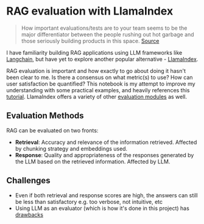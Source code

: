 # RAG evaluation with LlamaIndex

> How important evaluations/tests are to your team seems to be the major differentiator between the people rushing out hot garbage and those seriously building products in this space.
[Source](https://news.ycombinator.com/item?id=36789901&ref=blog.langchain.dev#:~:text=how%20important%20evaluations/tests%20are)

I have familiarity building RAG applications using LLM frameworks like [Langchain](https://python.langchain.com/docs/get_started/introduction), but have yet to explore another popular alternative - [LlamaIndex](https://docs.llamaindex.ai/en/stable/).   

RAG evaluation is important and how exactly to go about doing it hasn't been clear to me. Is there a consensus on what metric(s) to use? How can user satisfaction be quantified? This notebook is my attempt to improve my understanding with some practical examples, and heavily references this [tutorial](https://github.com/openai/openai-cookbook/blob/main/examples/evaluation/Evaluate_RAG_with_LlamaIndex.ipynb). LlamaIndex offers a variety of other [evaluation modules](https://docs.llamaindex.ai/en/stable/module_guides/evaluating/root.html) as well.  

## Evaluation Methods

RAG can be evaluated on two fronts:
* **Retrieval**: Accuracy and relevance of the information retrieved. Affected by chunking strategy and embeddings used.
* **Response**: Quality and appropriateness of the responses generated by the LLM based on the retrieved information. Affected by LLM.  

## Challenges

* Even if both retrieval and response scores are high, the answers can still be less than satisfactory e.g. too verbose, not intuitive, etc  
* Using LLM as an evaluator (which is how it's done in this project) has [drawbacks](https://arxiv.org/abs/2305.17926)


